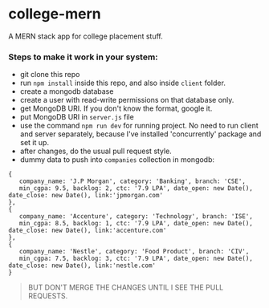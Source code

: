 # college-mern
A MERN stack app for college placement stuff.

### Steps to make it work in your system:
* git clone this repo
* run `npm install` inside this repo, and also inside `client` folder.
* create a mongodb database
* create a user with read-write permissions on that database only.
* get MongoDB URI. If you don't know the format, google it.
* put MongoDB URI in `server.js` file
* use the command `npm run dev` for running project. No need to run client and server separately, because I've installed 'concurrently' package and set it up.
* after changes, do the usual pull request style. 
* dummy data to push into `companies` collection in mongodb:
```
{
   company_name: 'J.P Morgan', category: 'Banking', branch: 'CSE',
   min_cgpa: 9.5, backlog: 2, ctc: '7.9 LPA', date_open: new Date(), date_close: new Date(), link:'jpmorgan.com'
},
{
   company_name: 'Accenture', category: 'Technology', branch: 'ISE',
   min_cgpa: 8.5, backlog: 1, ctc: '7.9 LPA', date_open: new Date(), date_close: new Date(), link:'accenture.com'
},
{
   company_name: 'Nestle', category: 'Food Product', branch: 'CIV',
   min_cgpa: 7.5, backlog: 3, ctc: '7.9 LPA', date_open: new Date(), date_close: new Date(), link:'nestle.com'
}
```
> BUT DON'T MERGE THE CHANGES UNTIL I SEE THE PULL REQUESTS.
